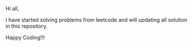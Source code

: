 Hi all,

I have started solving problems from leetcode and will updating all solution in this repository.

Happy Coding!!!
